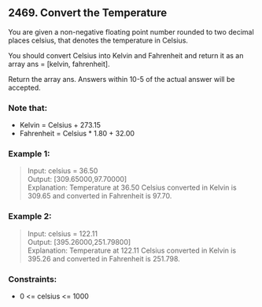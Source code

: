 ## 2469. Convert the Temperature

You are given a non-negative floating point number rounded to two decimal places celsius, that denotes the temperature in Celsius.

You should convert Celsius into Kelvin and Fahrenheit and return it as an array ans = [kelvin, fahrenheit].

Return the array ans. Answers within 10-5 of the actual answer will be accepted.

### Note that:

- Kelvin = Celsius + 273.15
- Fahrenheit = Celsius \* 1.80 + 32.00

### Example 1:

> Input: celsius = 36.50<br/>
> Output: [309.65000,97.70000]<br/>
> Explanation: Temperature at 36.50 Celsius converted in Kelvin is 309.65 and converted in Fahrenheit is 97.70.

### Example 2:

> Input: celsius = 122.11<br/>
> Output: [395.26000,251.79800]<br/>
> Explanation: Temperature at 122.11 Celsius converted in Kelvin is 395.26 and converted in Fahrenheit is 251.798.

### Constraints:

- 0 <= celsius <= 1000
